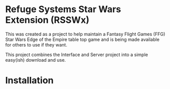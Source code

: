 # Refuge Systems Star Wars Extension (RSSWx)

This was created as a project to help maintain a Fantasy Flight Games (FFG) Star Wars Edge of the Empire table top game and is being made available for others to use if they want.

This project combines the Interface and Server project into a simple easy(ish) download and use.

# Installation
